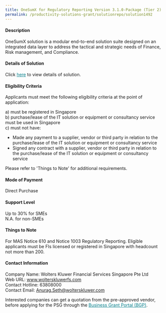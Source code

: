 ```yaml
---
title: OneSumX for Regulatory Reporting Version 3.1.0-Package (Tier 2)
permalink: /productivity-solutions-grant/solutionrepo/solution1492
---
```


#### Description

OneSumX solution is a modular end-to-end solution suite designed on an integrated data layer to address the tactical and strategic needs of Finance, Risk management, and Compliance.

#### Details of Solution

Click <a href='https://govassist.gobusiness.gov.sg/images/psg/Desensitised_WK_Annex_3_Part_3.pdf' style='color:#037e8a'>here</a> to view details of solution.

#### Eligibility Criteria

Applicants must meet the following eligibility criteria at the point of application:

a) must be registered in Singapore <br>
b) purchase/lease of the IT solution or equipment or consultancy service must be used in Singapore <br>
c) must not have:
- Made any payment to a supplier, vendor or third party in relation to the purchase/lease of the IT solution or equipment or consultancy service
- Signed any contract with a supplier, vendor or third party in relation to the purchase/lease of the IT solution or equipment or consultancy service

Please refer to 'Things to Note' for additional requirements.

#### Mode of Payment
Direct Purchase

#### Support Level
Up to 30% for SMEs <br>
N.A. for non-SMEs

#### Things to Note
For MAS Notice 610 and Notice 1003 Regulatory Reporting.
Eligible applicants must be FIs licensed or registered in Singapore with headcount not more than 200. 

#### Contact Information
Company Name: Wolters Kluwer Financial Services Singapore Pte Ltd<br>Web URL: www.wolterskluwerfs.com<br>Contact Hotline: 63808000<br>Contact Email: Anurag.Seth@wolterskluwer.com<br>

Interested companies can get a quotation from the pre-approved vendor, before applying for the PSG through the <a target='_blank' style='color:#037e8a' href='https://www.businessgrants.gov.sg/'>Business Grant Portal (BGP)</a>.

